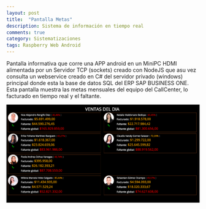 ```yaml
---
layout: post
title:  "Pantalla Metas"
description: Sistema de información en tiempo real
comments: true
category: Sistematizaciones
tags: Raspberry Web Android
---
```

<p>Pantalla informativa que corre una APP android en un MiniPC HDMI alimentada por un Servidor TCP (sockets) creado con NodeJS que asu vez consulta un webservice creado en C# del servidor privado (windows) principal donde esta la base de datos SQL del ERP SAP BUSINESS ONE. Esta pantalla muestra las metas mensuales del equipo del CallCenter, lo facturado en tiempo real y el faltante.</p>

<img src="/public/imgs/proyectos/pantallaMetas.png" />
